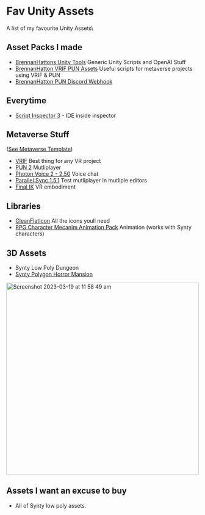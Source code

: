 # Fav Unity Assets
A list of my favourite Unity Assets\

## Asset Packs I made
 - [BrennanHattons Unity Tools](https://github.com/bh679/Unity-Tools) Generic Unity Scripts and OpenAI Stuff
 - [BrennanHatton VRIF PUN Assets](https://github.com/bh679/VRIF-PUN-Assets) Useful scripts for metaverse projects using VRIF & PUN
 - [BrennanHatton PUN Discord Webhook](https://github.com/bh679/Unity-Discord-Webhook-Tools) 

## Everytime
 - [Script Inspector 3](https://assetstore.unity.com/packages/tools/visual-scripting/script-inspector-3-3535) - IDE inside inspector

## Metaverse Stuff 
([See Metaverse Template](https://github.com/bh679/Mutliplayer-VR-Game-Jam-Template-2023))
 - [VRIF](https://assetstore.unity.com/packages/templates/systems/vr-interaction-framework-161066) Best thing for any VR project
 - [PUN 2](https://assetstore.unity.com/packages/tools/network/pun-2-free-119922) Mutliplayer
 - [Photon Voice 2 - 2.50](https://assetstore.unity.com/packages/tools/audio/photon-voice-2-130518) Voice chat
 - [Parallel Sync 1.5.1](https://github.com/VeriorPies/ParrelSync) Test mutliplayer in mutliple editors
 - [Final IK](https://assetstore.unity.com/packages/tools/animation/final-ik-14290) VR embodiment

## Libraries
 - [CleanFlatIcon](https://assetstore.unity.com/packages/2d/gui/icons/clean-vector-icons-132084) All the icons youll need
 - [RPG Character Mecanim Animation Pack](https://assetstore.unity.com/packages/3d/animations/rpg-character-mecanim-animation-pack-63772) Animation (works with Synty characters)

## 3D Assets
 - Synty Low Poly Dungeon
 - [Synty Polygon Horror Mansion](https://assetstore.unity.com/packages/3d/environments/fantasy/polygon-horror-mansion-low-poly-3d-art-by-synty-213346)
<img width="504" alt="Screenshot 2023-03-19 at 11 58 49 am" src="https://user-images.githubusercontent.com/2542558/226149543-ee139127-0ffa-410e-b474-8b5407a6632d.png">


## Assets I want an excuse to buy
 - All of Synty low poly assets.
